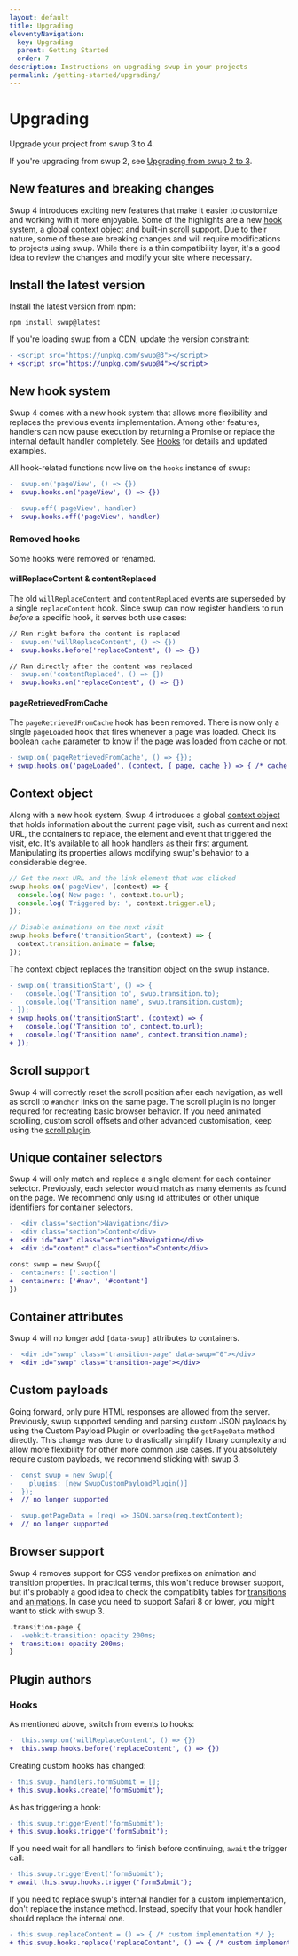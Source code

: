 ```yaml
---
layout: default
title: Upgrading
eleventyNavigation:
  key: Upgrading
  parent: Getting Started
  order: 7
description: Instructions on upgrading swup in your projects
permalink: /getting-started/upgrading/
---
```


# Upgrading

Upgrade your project from swup 3 to 4.

If you're upgrading from swup 2, see [Upgrading from swup 2 to 3](/getting-started/upgrading-v3/).

## New features and breaking changes

Swup 4 introduces exciting new features that make it easier to customize and working with it
more enjoyable. Some of the highlights are a new [hook system](#new-hook-system), a global
[context object](#context-object) and built-in [scroll support](#scroll-support). Due to their nature,
some of these are breaking changes and will require modifications to projects using swup. While
there is a thin compatibility layer, it's a good idea to review the changes and modify your site
where necessary.

## Install the latest version

Install the latest version from npm:

```shell
npm install swup@latest
```

If you're loading swup from a CDN, update the version constraint:

```diff
- <script src="https://unpkg.com/swup@3"></script>
+ <script src="https://unpkg.com/swup@4"></script>
```

## New hook system

Swup 4 comes with a new hook system that allows more flexibility and replaces the previous events
implementation. Among other features, handlers can now pause execution by returning a Promise or
replace the internal default handler completely. See [Hooks](/hooks/) for details and updated examples.

All hook-related functions now live on the `hooks` instance of swup:

```diff
-  swup.on('pageView', () => {})
+  swup.hooks.on('pageView', () => {})
```

```diff
-  swup.off('pageView', handler)
+  swup.hooks.off('pageView', handler)
```

### Removed hooks

Some hooks were removed or renamed.

#### willReplaceContent & contentReplaced

The old `willReplaceContent` and `contentReplaced` events are superseded by a single `replaceContent`
hook. Since swup can now register handlers to run *before* a specific hook, it serves both use cases:

```diff
// Run right before the content is replaced
-  swup.on('willReplaceContent', () => {})
+  swup.hooks.before('replaceContent', () => {})
```

```diff
// Run directly after the content was replaced
-  swup.on('contentReplaced', () => {})
+  swup.hooks.on('replaceContent', () => {})
```

#### pageRetrievedFromCache

The `pageRetrievedFromCache` hook has been removed. There is now only a single `pageLoaded` hook
that fires whenever a page was loaded. Check its boolean `cache` parameter to know if the page was
loaded from cache or not.

```diff
- swup.on('pageRetrievedFromCache', () => {});
+ swup.hooks.on('pageLoaded', (context, { page, cache }) => { /* cache is true or false */ });
```

## Context object

Along with a new hook system, Swup 4 introduces a global [context object](/context/) that holds information
about the current page visit, such as current and next URL, the containers to replace, the element and
event that triggered the visit, etc. It's available to all hook handlers as their first argument.
Manipulating its properties allows modifying swup's behavior to a considerable degree.

```javascript
// Get the next URL and the link element that was clicked
swup.hooks.on('pageView', (context) => {
  console.log('New page: ', context.to.url);
  console.log('Triggered by: ', context.trigger.el);
});

// Disable animations on the next visit
swup.hooks.before('transitionStart', (context) => {
  context.transition.animate = false;
});
```

The context object replaces the transition object on the swup instance.

```diff
- swup.on('transitionStart', () => {
-   console.log('Transition to', swup.transition.to);
-   console.log('Transition name', swup.transition.custom);
- });
+ swup.hooks.on('transitionStart', (context) => {
+   console.log('Transition to', context.to.url);
+   console.log('Transition name', context.transition.name);
+ });
```

## Scroll support

Swup 4 will correctly reset the scroll position after each navigation, as well as scroll to `#anchor`
links on the same page. The scroll plugin is no longer required for recreating basic browser
behavior. If you need animated scrolling, custom scroll offsets and other advanced customisation,
keep using the [scroll plugin](/plugins/scroll-plugin/).

## Unique container selectors

Swup 4 will only match and replace a single element for each container selector. Previously, each
selector would match as many elements as found on the page. We recommend only using id attributes or
other unique identifiers for container selectors.

```diff
-  <div class="section">Navigation</div>
-  <div class="section">Content</div>
+  <div id="nav" class="section">Navigation</div>
+  <div id="content" class="section">Content</div>
```

```diff
const swup = new Swup({
-  containers: ['.section']
+  containers: ['#nav', '#content']
})
```

## Container attributes

Swup 4 will no longer add `[data-swup]` attributes to containers.

```diff
-  <div id="swup" class="transition-page" data-swup="0"></div>
+  <div id="swup" class="transition-page"></div>
```

## Custom payloads

Going forward, only pure HTML responses are allowed from the server. Previously, swup supported
sending and parsing custom JSON payloads by using the Custom Payload Plugin or overloading the
`getPageData` method directly. This change was done to drastically simplify library complexity and
allow more flexibility for other more common use cases. If you absolutely require custom payloads,
we recommend sticking with swup 3.

```diff
-  const swup = new Swup({
-    plugins: [new SwupCustomPayloadPlugin()]
-  });
+  // no longer supported
```

```diff
-  swup.getPageData = (req) => JSON.parse(req.textContent);
+  // no longer supported
```

## Browser support

Swup 4 removes support for CSS vendor prefixes on animation and transition properties. In practical
terms, this won't reduce browser support, but it's probably a good idea to check the compatiblity
tables for [transitions](https://caniuse.com/?search=transition) and
[animations](https://caniuse.com/?search=animation). In case you need to support Safari 8 or lower,
you might want to stick with swup 3.

```diff
.transition-page {
-  -webkit-transition: opacity 200ms;
+  transition: opacity 200ms;
}
```

## Plugin authors

### Hooks

As mentioned above, switch from events to hooks:

```diff
-  this.swup.on('willReplaceContent', () => {})
+  this.swup.hooks.before('replaceContent', () => {})
```

Creating custom hooks has changed:

```diff
- this.swup._handlers.formSubmit = [];
+ this.swup.hooks.create('formSubmit');
```

As has triggering a hook:

```diff
- this.swup.triggerEvent('formSubmit');
+ this.swup.hooks.trigger('formSubmit');
```

If you need wait for all handlers to finish before continuing, `await` the trigger call:

```diff
- this.swup.triggerEvent('formSubmit');
+ await this.swup.hooks.trigger('formSubmit');
```

If you need to replace swup's internal handler for a custom implementation, don't replace the
instance method. Instead, specify that your hook handler should replace the internal one.

```diff
- this.swup.replaceContent = () => { /* custom implementation */ };
+ this.swup.hooks.replace('replaceContent', () => { /* custom implementation */ });
```
